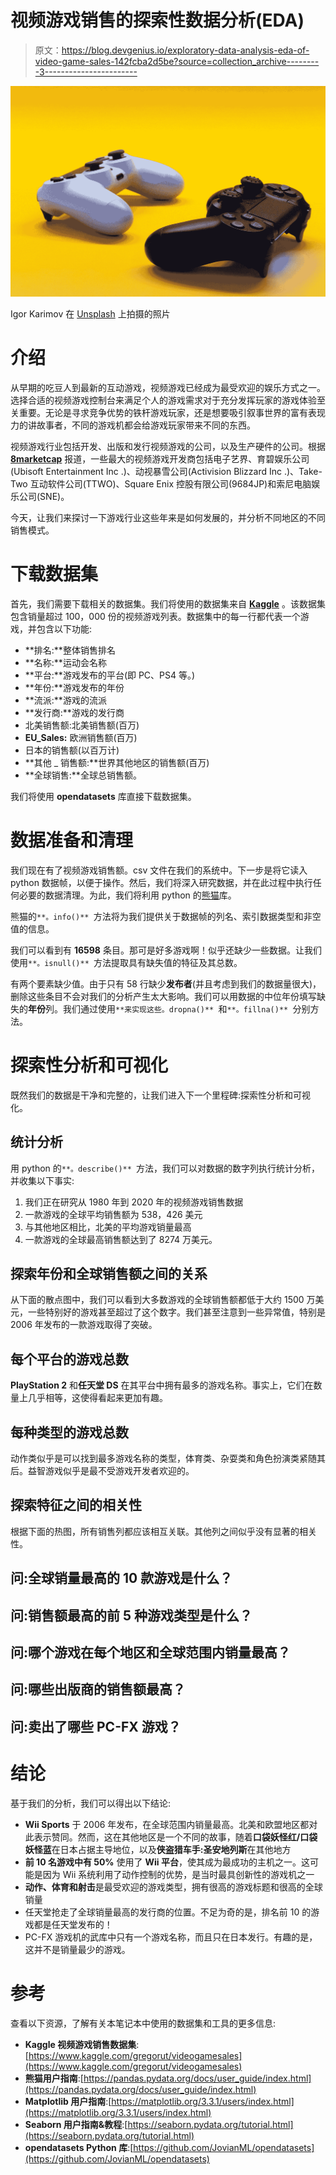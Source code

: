 # 视频游戏销售的探索性数据分析(EDA)

> 原文：<https://blog.devgenius.io/exploratory-data-analysis-eda-of-video-game-sales-142fcba2d5be?source=collection_archive---------3----------------------->

![](img/944eae130704439d5176e447db527972.png)

Igor Karimov 在 [Unsplash](https://unsplash.com?utm_source=medium&utm_medium=referral) 上拍摄的照片

# 介绍

从早期的吃豆人到最新的互动游戏，视频游戏已经成为最受欢迎的娱乐方式之一。选择合适的视频游戏控制台来满足个人的游戏需求对于充分发挥玩家的游戏体验至关重要。无论是寻求竞争优势的铁杆游戏玩家，还是想要吸引叙事世界的富有表现力的讲故事者，不同的游戏机都会给游戏玩家带来不同的东西。

视频游戏行业包括开发、出版和发行视频游戏的公司，以及生产硬件的公司。根据 [**8marketcap**](https://companiesmarketcap.com/video-games/largest-video-game-companies-by-market-cap/) 报道，一些最大的视频游戏开发商包括电子艺界、育碧娱乐公司(Ubisoft Entertainment Inc .)、动视暴雪公司(Activision Blizzard Inc .)、Take-Two 互动软件公司(TTWO)、Square Enix 控股有限公司(9684JP)和索尼电脑娱乐公司(SNE)。

今天，让我们来探讨一下游戏行业这些年来是如何发展的，并分析不同地区的不同销售模式。

# 下载数据集

首先，我们需要下载相关的数据集。我们将使用的数据集来自 [**Kaggle**](https://jovian.ai/outlink?url=https%3A%2F%2Fwww.kaggle.com%2Fgregorut%2Fvideogamesales) 。该数据集包含销量超过 100，000 份的视频游戏列表。数据集中的每一行都代表一个游戏，并包含以下功能:

*   **排名:**整体销售排名
*   **名称:**运动会名称
*   **平台:**游戏发布的平台(即 PC、PS4 等。)
*   **年份:**游戏发布的年份
*   **流派:**游戏的流派
*   **发行商:**游戏的发行商
*   北美销售额:北美销售额(百万)
*   **EU_Sales:** 欧洲销售额(百万)
*   日本的销售额(以百万计)
*   **其他 _ 销售额:**世界其他地区的销售额(百万)
*   **全球销售:**全球总销售额。

我们将使用 **opendatasets** 库直接下载数据集。

# 数据准备和清理

我们现在有了视频游戏销售额。csv 文件在我们的系统中。下一步是将它读入 python 数据帧，以便于操作。然后，我们将深入研究数据，并在此过程中执行任何必要的数据清理。为此，我们将利用 python 的[熊猫](https://pandas.pydata.org/pandas-docs/stable/user_guide/10min.html)库。

熊猫的`**。info()** `方法将为我们提供关于数据帧的列名、索引数据类型和非空值的信息。

我们可以看到有 **16598** 条目。那可是好多游戏啊！似乎还缺少一些数据。让我们使用`**。isnull()** `方法提取具有缺失值的特征及其总数。

有两个要素缺少值。由于只有 58 行缺少**发布者**(并且考虑到我们的数据量很大)，删除这些条目不会对我们的分析产生太大影响。我们可以用数据的中位年份填写缺失的**年份**列。我们通过使用`**来实现这些。dropna()** `和`**。fillna()** `分别方法。

# 探索性分析和可视化

既然我们的数据是干净和完整的，让我们进入下一个里程碑:探索性分析和可视化。

## 统计分析

用 python 的`**。describe()** `方法，我们可以对数据的数字列执行统计分析，并收集以下事实:

1.  我们正在研究从 1980 年到 2020 年的视频游戏销售数据
2.  一款游戏的全球平均销售额为 538，426 美元
3.  与其他地区相比，北美的平均游戏销量最高
4.  一款游戏的全球最高销售额达到了 8274 万美元。

## 探索年份和全球销售额之间的关系

从下面的散点图中，我们可以看到大多数游戏的全球销售额都低于大约 1500 万美元，一些特别好的游戏甚至超过了这个数字。我们甚至注意到一些异常值，特别是 2006 年发布的一款游戏取得了突破。

## 每个平台的游戏总数

**PlayStation 2** 和**任天堂 DS** 在其平台中拥有最多的游戏名称。事实上，它们在数量上几乎相等，这使得看起来更加有趣。

## 每种类型的游戏总数

动作类似乎是可以找到最多游戏名称的类型，体育类、杂耍类和角色扮演类紧随其后。益智游戏似乎是最不受游戏开发者欢迎的。

## 探索特征之间的相关性

根据下面的热图，所有销售列都应该相互关联。其他列之间似乎没有显著的相关性。

## 问:全球销量最高的 10 款游戏是什么？

## 问:销售额最高的前 5 种游戏类型是什么？

## 问:哪个游戏在每个地区和全球范围内销量最高？

## 问:哪些出版商的销售额最高？

## 问:卖出了哪些 PC-FX 游戏？

# 结论

基于我们的分析，我们可以得出以下结论:

*   **Wii Sports** 于 2006 年发布，在全球范围内销量最高。北美和欧盟地区都对此表示赞同。然而，这在其他地区是一个不同的故事，随着**口袋妖怪红/口袋妖怪蓝**在日本占据主导地位，以及**侠盗猎车手:圣安地列斯**在其他地方
*   **前 10 名游戏中有 50%** 使用了 **Wii 平台**，使其成为最成功的主机之一。这可能是因为 Wii 系统利用了动作控制的优势，是当时最具创新性的游戏机之一
*   **动作、体育和射击**是最受欢迎的游戏类型，拥有很高的游戏标题和很高的全球销量
*   任天堂抢走了全球销量最高的发行商的位置。不足为奇的是，排名前 10 的游戏都是任天堂发布的！
*   PC-FX 游戏机的武库中只有一个游戏名称，而且只在日本发行。有趣的是，这并不是销量最少的游戏。

# 参考

查看以下资源，了解有关本笔记本中使用的数据集和工具的更多信息:

*   **Kaggle 视频游戏销售数据集**:[https://www.kaggle.com/gregorut/videogamesales](https://www.kaggle.com/gregorut/videogamesales)
*   **熊猫用户指南**:[https://pandas.pydata.org/docs/user_guide/index.html](https://pandas.pydata.org/docs/user_guide/index.html)
*   **Matplotlib 用户指南**:[https://matplotlib.org/3.3.1/users/index.html](https://matplotlib.org/3.3.1/users/index.html)
*   **Seaborn 用户指南&教程**:[https://seaborn.pydata.org/tutorial.html](https://seaborn.pydata.org/tutorial.html)
*   **opendatasets Python 库**:[https://github.com/JovianML/opendatasets](https://github.com/JovianML/opendatasets)